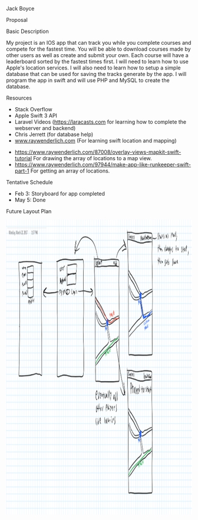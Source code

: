 <html><body class="c12"><p class="c9"><span class="c0">Jack Boyce</span></p><p class="c9"><span class="c0">Proposal</span></p><p class="c5"><span class="c0"></span></p><p class="c9"><span class="c2">Basic Description</span></p><p class="c9 c11"><span class="c0">My project is an IOS app that can track you while you complete courses and compete for the fastest time. You will be able to download courses made by other users as well as create and submit your own. Each course will have a leaderboard sorted by the fastest times first. I will need to learn how to use Apple&#39;s location services. I will also need to learn how to setup a simple database that can be used for saving the tracks generate by the app. I will program the app in swift and will use PHP and MySQL to create the database.</span></p><p class="c9"><span class="c2">Resources</span></p><ul class="c4 lst-kix_91pss0g6s6p8-0 start"><li class="c6"><span class="c0">Stack Overflow</span></li><li class="c6"><span class="c0">Apple Swift 3 API</span></li><li class="c6"><span class="c3">Laravel Videos (</span><span class="c3 c7"><a class="c10" href="https://www.google.com/url?q=https://laracasts.com&amp;sa=D&amp;ust=1490037819819000&amp;usg=AFQjCNHHVcSBNzcfh404joQKZUj4Y55F-g">https://laracasts.com</a></span><span class="c3">&nbsp;for learning how to complete the webserver and backend)</span></li><li class="c6"><span class="c0">Chris Jerrett (for database help)</span></li><li class="c6"><span class="c3 c7"><a class="c10" href="https://www.google.com/url?q=http://www.raywenderlich.com&amp;sa=D&amp;ust=1490037819821000&amp;usg=AFQjCNG2rNlm1RCnUV_GO87-Eg5XtxaCGQ">www.raywenderlich.com</a></span><span class="c0">&nbsp;(For learning swift location and mapping)</span></li></ul><ul class="c4 lst-kix_91pss0g6s6p8-1 start"><li class="c1"><span class="c3 c7"><a class="c10" href="https://www.google.com/url?q=https://www.raywenderlich.com/87008/overlay-views-mapkit-swift-tutorial&amp;sa=D&amp;ust=1490037819822000&amp;usg=AFQjCNEnJI3Y933vWTgMXW5zMkYx_ocGMg">https://www.raywenderlich.com/87008/overlay-views-mapkit-swift-tutorial</a></span><span class="c0">&nbsp;For drawing the array of locations to a map view.</span></li><li class="c1"><span class="c3 c7"><a class="c10" href="https://www.google.com/url?q=https://www.raywenderlich.com/97944/make-app-like-runkeeper-swift-part-1&amp;sa=D&amp;ust=1490037819823000&amp;usg=AFQjCNFeQzchEJmi-S2cOA8umidf_YYjLA">https://www.raywenderlich.com/97944/make-app-like-runkeeper-swift-part-1</a></span><span class="c3">&nbsp;For getting an array of locations.</span></li></ul><p class="c9"><span class="c3 c8">Tentative Schedule</span></p><ul class="c4 lst-kix_pmi0hy3ycztd-0 start"><li class="c6"><span class="c0">Feb 3: Storyboard for app completed</span></li><li class="c6"><span class="c0">May 5: Done</span></li></ul><p class="c5"><span class="c0"></span></p><p class="c9"><span class="c3 c8">Future Layout Plan</span> </p></body><img src="futureplans.png" alt="Future Layout Plans" style="width:1627px;height:802px;"></html>
